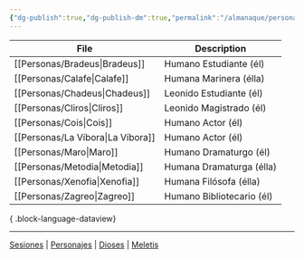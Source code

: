 ```yaml
---
{"dg-publish":true,"dg-publish-dm":true,"permalink":"/almanaque/personajes/","dgPassFrontmatter":true}
---
```


| File                                 | Description               |
| ------------------------------------ | ------------------------- |
| [[Personas/Bradeus\|Bradeus]]     | Humano Estudiante (él)    |
| [[Personas/Calafe\|Calafe]]       | Humana Marinera (élla)    |
| [[Personas/Chadeus\|Chadeus]]     | Leonido Estudiante (él)   |
| [[Personas/Cliros\|Cliros]]       | Leonido Magistrado (él)   |
| [[Personas/Cois\|Cois]]           | Humano Actor (él)         |
| [[Personas/La Víbora\|La Víbora]] | Humano Actor (él)         |
| [[Personas/Maro\|Maro]]           | Humano Dramaturgo (él)    |
| [[Personas/Metodia\|Metodia]]     | Humana Dramaturga (élla)  |
| [[Personas/Xenofia\|Xenofia]]     | Humana Filósofa (élla)    |
| [[Personas/Zagreo\|Zagreo]]       | Humano Bibliotecario (él) |

{ .block-language-dataview}
<p><span><hr></span></p><p><span><a data-tooltip-position="top" aria-label="Almanaque/Sesiones" data-href="Almanaque/Sesiones" href="Almanaque/Sesiones" class="internal-link" target="_blank" rel="noopener nofollow">Sesiones</a> | <a data-tooltip-position="top" aria-label="Almanaque/Personajes" data-href="Almanaque/Personajes" href="Almanaque/Personajes" class="internal-link" target="_blank" rel="noopener nofollow">Personajes</a> | <a data-tooltip-position="top" aria-label="Almanaque/Dioses" data-href="Almanaque/Dioses" href="Almanaque/Dioses" class="internal-link" target="_blank" rel="noopener nofollow">Dioses</a> | <a data-tooltip-position="top" aria-label="Lugares/Meletis" data-href="Lugares/Meletis" href="Lugares/Meletis" class="internal-link" target="_blank" rel="noopener nofollow">Meletis</a> </span></p>

